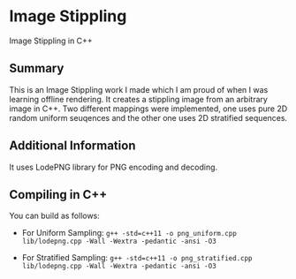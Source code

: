 # Image Stippling
 Image Stippling in C++

## Summary
This is an Image Stippling work I made which I am proud of when I was learning offline rendering. It creates a stippling image from an arbitrary image in C++. Two different mappings were implemented, one uses pure 2D random uniform seuqences and the other one uses 2D stratified sequences. 

## Additional Information
It uses LodePNG library for PNG encoding and decoding. 

## Compiling in C++
You can build as follows:
* For Uniform Sampling: `g++ -std=c++11 -o png_uniform.cpp lib/lodepng.cpp -Wall -Wextra -pedantic -ansi -O3` 

* For Stratified Sampling: `g++ -std=c++11 -o png_stratified.cpp lib/lodepng.cpp -Wall -Wextra -pedantic -ansi -O3` 


